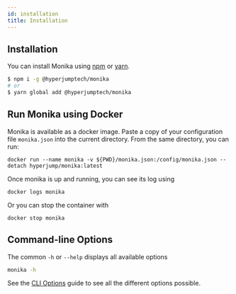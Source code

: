 ```yaml
---
id: installation
title: Installation
---
```


## Installation

You can install Monika using [npm](https://npmjs.com) or [yarn](https://yarnpkg.com).

```bash
$ npm i -g @hyperjumptech/monika
# or
$ yarn global add @hyperjumptech/monika
```

## Run Monika using Docker

Monika is available as a docker image. Paste a copy of your configuration file `monika.json` into the current directory.
From the same directory, you can run:

```
docker run --name monika -v ${PWD}/monika.json:/config/monika.json --detach hyperjump/monika:latest
```

Once monika is up and running, you can see its log using

```
docker logs monika
```

Or you can stop the container with

```
docker stop monika
```

## Command-line Options

The common `-h` or `--help` displays all available options

```bash
monika -h
```

See the [CLI Options](https://hyperjumptech.github.io/monika/guides/cli-options) guide to see all the different options possible.
